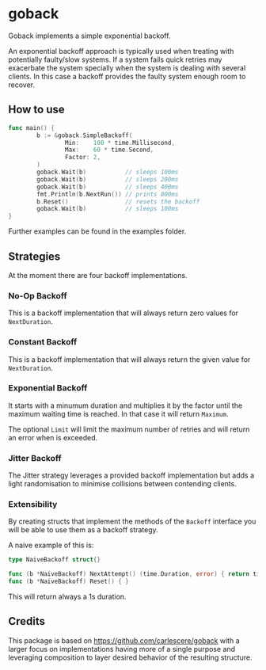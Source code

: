 # goback

Goback implements a simple exponential backoff.

An exponential backoff approach is typically used when treating with potentially faulty/slow systems. If a system fails quick retries may exacerbate the system specially when the system is dealing with several clients. In this case a backoff provides the faulty system enough room to recover.

## How to use
```go
func main() {
        b := &goback.SimpleBackoff(
                Min:    100 * time.Millisecond,
                Max:    60 * time.Second,
                Factor: 2,
        )
        goback.Wait(b)           // sleeps 100ms
        goback.Wait(b)           // sleeps 200ms
        goback.Wait(b)           // sleeps 400ms
        fmt.Println(b.NextRun()) // prints 800ms
        b.Reset()                // resets the backoff
        goback.Wait(b)           // sleeps 100ms
}
```

Further examples can be found in the examples folder.

## Strategies
At the moment there are four backoff implementations.

### No-Op Backoff
This is a backoff implementation that will always return zero values for `NextDuration`.

### Constant Backoff
This is a backoff implementation that will always return the given value for `NextDuration`.

### Exponential Backoff
It starts with a minumum duration and multiplies it by the factor until the maximum waiting time is reached. In that case it will return `Maximum`.

The optional `Limit` will limit the maximum number of retries and will return an error when is exceeded.

### Jitter Backoff
The Jitter strategy leverages a provided backoff implementation but adds a light randomisation to minimise collisions between contending clients.

### Extensibility
By creating structs that implement the methods of the `Backoff` interface you will be able to use them as a backoff strategy.

A naive example of this is:
```go
type NaiveBackoff struct{}

func (b *NaiveBackoff) NextAttempt() (time.Duration, error) { return time.Second, nil }
func (b *NaiveBackoff) Reset() { }
```
This will return always a 1s duration.

## Credits
This package is based on https://github.com/carlescere/goback with a larger focus on implementations having more of a single purpose and leveraging composition to layer desired behavior of the resulting structure.
